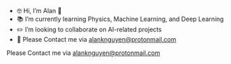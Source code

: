 - 🤓 Hi, I’m Alan 👋
- 📚 I’m currently learning Physics, Machine Learning, and Deep Learning
- ✏️ I’m looking to collaborate on AI-related projects
- 🍻 Please Contact me via alanknguyen@protonmail.com

Please Contact me via alanknguyen@protonmail.com

<!---
alanknguyen/alanknguyen is a ✨ special ✨ repository because its `README.md` (this file) appears on your GitHub profile.
You can click the Preview link to take a look at your changes.
--->
